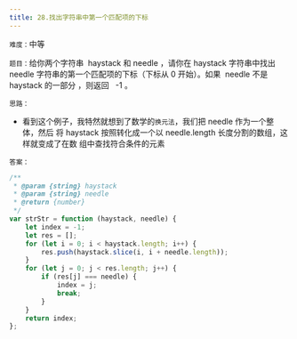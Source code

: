 ```yaml
---
title: 28.找出字符串中第一个匹配项的下标
---
```


`难度：`中等

`题目：`给你两个字符串  haystack 和 needle ，请你在 haystack 字符串中找出 needle
字符串的第一个匹配项的下标（下标从 0 开始）。如果  needle 不是 haystack 的一部分
，则返回   -1 。

`思路：`

-   看到这个例子，我特然就想到了数学的`换元法`，我们把 needle 作为一个整体，然后
    将 haystack 按照转化成一个以 needle.length 长度分割的数组，这样就变成了在数
    组中查找符合条件的元素

`答案：`

```js
/**
 * @param {string} haystack
 * @param {string} needle
 * @return {number}
 */
var strStr = function (haystack, needle) {
	let index = -1;
	let res = [];
	for (let i = 0; i < haystack.length; i++) {
		res.push(haystack.slice(i, i + needle.length));
	}
	for (let j = 0; j < res.length; j++) {
		if (res[j] === needle) {
			index = j;
			break;
		}
	}
	return index;
};
```
